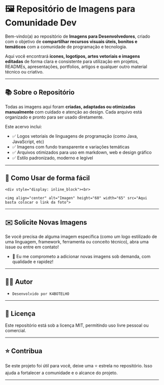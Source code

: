 # 🖼️ Repositório de Imagens para Comunidade Dev

Bem-vindo(a) ao repositório de **Imagens para Desenvolvedores**, criado com o objetivo de **compartilhar recursos visuais úteis, bonitos e temáticos** com a comunidade de programação e tecnologia.

Aqui você encontrará **ícones, logotipos, artes vetoriais e imagens editadas** de forma clara e consistente para utilização em projetos, READMEs, apresentações, portfolios, artigos e qualquer outro material técnico ou criativo.

---

## 📚 Sobre o Repositório

Todas as imagens aqui foram **criadas, adaptadas ou otimizadas manualmente** com cuidado e atenção ao design. Cada arquivo está organizado e pronto para ser usado diretamente.

Este acervo inclui:

- ✅ Logos vetoriais de linguagens de programação (como Java, JavaScript, etc)
- ✅ Imagens com fundo transparente e variações temáticas
- ✅ Arquivos otimizados para uso em markdown, web e design gráfico
- ✅ Estilo padronizado, moderno e legível

---

## 🚀 Como Usar de forma fácil

`<div style="display: inline_block"><br>`

`<img align="center" alt="Imagen" height="60" width="65" src="Aqui basta colocar o link da foto">`

---

## ✉️ Solicite Novas Imagens

Se você precisa de alguma imagem específica (como um logo estilizado de uma linguagem, framework, ferramenta ou conceito técnico), abra uma issue ou entre em contato!

- 🔧 Eu me comprometo a adicionar novas imagens sob demanda, com qualidade e rapidez!

---

## 👨‍💻 Autor
- `Desenvolvido por K4BOTELHO`

---

## 📜 Licença

Este repositório está sob a licença MIT, permitindo uso livre pessoal ou comercial.

---

## ⭐ Contribua

Se este projeto foi útil para você, deixe uma ⭐ estrela no repositório. Isso ajuda a fortalecer a comunidade e o alcance do projeto.

---
